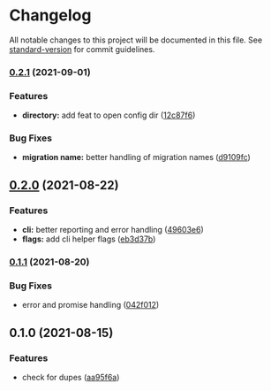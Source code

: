 # Changelog

All notable changes to this project will be documented in this file. See [standard-version](https://github.com/conventional-changelog/standard-version) for commit guidelines.

### [0.2.1](https://github.com/blujedis/mygra/compare/v0.2.0...v0.2.1) (2021-09-01)

### Features

- **directory:** add feat to open config dir ([12c87f6](https://github.com/blujedis/mygra/commit/12c87f61a06c8918269e4df83fbaadbadaee82e6))

### Bug Fixes

- **migration name:** better handling of migration names ([d9109fc](https://github.com/blujedis/mygra/commit/d9109fcb0849ce471129727e73c47b23e9cd10de))

## [0.2.0](https://github.com/blujedis/mygra/compare/v0.1.1...v0.2.0) (2021-08-22)

### Features

- **cli:** better reporting and error handling ([49603e6](https://github.com/blujedis/mygra/commit/49603e637b20dfde5cf1a43eb4960bc0dabf035a))
- **flags:** add cli helper flags ([eb3d37b](https://github.com/blujedis/mygra/commit/eb3d37b7c812d894b6dc41e2998dbbddb8b74ea4))

### [0.1.1](https://github.com/blujedis/mygra/compare/v0.1.0...v0.1.1) (2021-08-20)

### Bug Fixes

- error and promise handling ([042f012](https://github.com/blujedis/mygra/commit/042f012624c94f442c9edfdf4a0fb5777ca8fe03))

## 0.1.0 (2021-08-15)

### Features

- check for dupes ([aa95f6a](https://github.com/blujedis/mygra/commit/aa95f6a554907f783ccfbc0a53dac226979ecc27))

